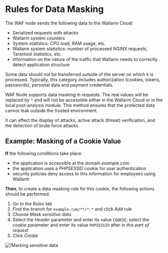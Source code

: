 [img-masking]:      ../../images/user-guides/rules/sensitive-data-rule.png

# Rules for Data Masking

The WAF node sends the following data to the Wallarm Cloud:

* Serialized requests with attacks
* Wallarm system counters
* System statistics: CPU load, RAM usage, etc.
* Wallarm system statistics: number of processed NGINX requests, Tarantool statistics, etc.
* Information on the nature of the traffic that Wallarm needs to correctly detect application structure

Some data should not be transferred outside of the server on which it is processed. Typically, this category includes authorization (cookies, tokens, passwords), personal data and payment credentials.

WAF Node supports data masking in requests. The real values will be replaced by `*` and will not be accessible either in the Wallarm Cloud or in the local post-analysis module. This method ensures that the protected data cannot leak outside the trusted environment.

It can affect the display of attacks, active attack (threat) verification, and the detection of brute force attacks.

## Example: Masking of a Cookie Value

**If** the following conditions take place:

* the application is accessible at the domain *example.com*
* the application uses a *PHPSESSID* cookie for user authentication
* security policies deny access to this information for employees using Wallarm

**Then**, to create a data masking rule for this cookie, the following actions should be performed:

1. Go to the *Rules* tab
1. Find the branch for `example.com/**/*.*` and click *Add rule*
1. Choose *Mask sensitive data*
1. Select the *Header* parameter and enter its value `COOKIE`; select the *cookie* parameter and enter its value `PHPSESSID` after *in this part of request*
1. Click *Create*

![!Marking sensitive data][img-masking]
